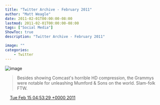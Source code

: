 ```yaml
---
title: "Twitter Archive - February 2011"
author: "Matt Weagle"
date: 2011-02-01T00:00:00-08:00
lastmod: 2011-02-01T00:00:00-08:00
tags: ["Social Media"]
ShowToc: true
description: "Twitter Archive - February 2011"

image: ""
categories: 
    - Twitter
---
```

![image](/sadtwitterbird3.jpg)

> Besides showing Comcast's horrible HD compression, the Grammys were notable for unleashing Mumford & Sons on the world\.  Slam\-folk FTW\.

<img src="./media/tweet.ico" width="12" /> [Tue Feb 15 04:53:29 +0000 2011](https://twitter.com/mweagle/status/37373911582769152)